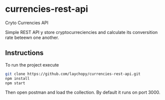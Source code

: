 # currencies-rest-api
Cryto Currencies API

Simple REST API y store cryptocurreciencies
and calculate its conversition rate beteewn one 
another.

## Instructions

To run the project execute
```bash
git clone https://github.com/laychopy/currencies-rest-api.git
npm install
npm start
```
Then open postman and load the collection.
By default it runs on port 3000.
